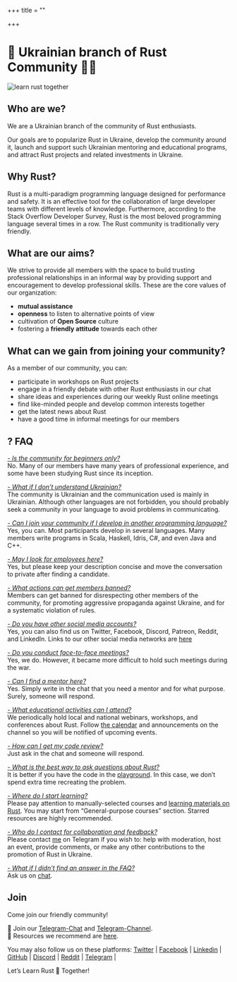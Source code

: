 +++
title = ""

+++
# 🦀 Ukrainian branch of Rust Community 💙💛

![learn rust together](https://raw.githubusercontent.com/rust-lang-ua/learn_rust_together/b60b4f7155d7b00c58e1f8d8820f2bb23f82799e/asset/logo/Collage_2.jpg)

## Who are we?
We are a Ukrainian branch of the community of Rust enthusiasts.

Our goals are to popularize Rust in Ukraine, develop the community around it, launch and support such Ukrainian mentoring and educational programs, and attract Rust projects and related investments in Ukraine.

## Why Rust?
Rust is a multi-paradigm programming language designed for performance and safety. It is an effective tool for the collaboration of large developer teams with different levels of knowledge. Furthermore, according to the Stack Overflow Developer Survey, Rust is the most beloved programming language several times in a row. The Rust community is traditionally very friendly.

## What are our aims?
We strive to provide all members with the space to build trusting professional relationships in an informal way by providing support and encouragement to develop professional skills.
These are the core values of our organization:
- **mutual assistance**
- **openness** to listen to alternative points of view
- cultivation of **Open Source** culture
- fostering a **friendly attitude** towards each other

## What can we gain from joining your community?
As a member of  our community, you can:
- participate in workshops on Rust projects
- engage in a friendly debate with other Rust enthusiasts in our chat
- share ideas and experiences during our weekly Rust online meetings
- find like-minded people and develop common interests together
- get the latest news about Rust
- have a good time in informal meetings for our members

## ? FAQ
<ins>*- Is the community for beginners only?*</ins><br/>
No. Many of our members have many years of professional experience, and some have been studying Rust since its inception.

<ins>*- What if I don’t understand Ukrainian?*</ins><br/>
The community is Ukrainian and the communication used is mainly in Ukrainian. Although other languages are not forbidden, you should probably seek a community in your language to avoid problems in communicating.

<ins>*- Can I join your community if I develop in another programming language?*</ins><br/>
Yes, you can. Most participants develop in several languages. Many members write programs in Scala, Haskell, Idris, C#, and even Java and C++.

<ins>*- May I look for employees here?*</ins><br/>
Yes, but please keep your description concise and move the conversation to private after finding a candidate.

<ins>*- What actions can get members  banned?*</ins><br/>
Members can get banned for disrespecting other members of the community, for promoting aggressive propaganda against Ukraine, and for a systematic violation of rules.

<ins>*- Do you have other social media accounts?*</ins><br/>
Yes, you can also find us on Twitter, Facebook, Discord, Patreon, Reddit, and LinkedIn. Links to our other social media networks are [here](https://t.me/rustlang_ua/2383)   

<ins>*- Do you conduct face-to-face meetings?*</ins><br/>
Yes, we do. However, it became more difficult to hold such meetings during the war.

<ins>*- Can I find a mentor here?*</ins><br/>
Yes. Simply write in the chat that you need a mentor and for what purpose. Surely, someone will respond.

<ins>*- What educational activities can I attend?*</ins><br/>
We periodically hold local and national webinars, workshops, and conferences about Rust. Follow  [the calendar](https://calendar.google.com/calendar/u/0?cid=OWpobWZuYTJmdjcyNjFxNjNzaDV1aHZhNWNAZ3JvdXAuY2FsZW5kYXIuZ29vZ2xlLmNvbQ) and announcements on the channel so you will be notified of upcoming events.

<ins>*- How can I get my code review?*</ins><br/>
Just ask in the chat and someone will respond.

<ins>*- What is the best way to ask questions about Rust?*</ins><br/>
It is better if you have the code in the [playground](https://play.rust-lang.org/). In this case, we don’t spend extra time recreating the problem.

<ins>*- Where do I start learning?*</ins><br/>
Please pay attention to manually-selected courses and [learning materials on Rust](https://github.com/rust-lang-ua/learn_rust_together). You may start from “General-purpose courses” section. Starred resources are highly recommended.

<ins>*- Who do I contact for collaboration and feedback?*</ins><br/>
Please contact [me](https://t.me/wandalen_me) on Telegram if you wish to: help with moderation, host an event, provide comments, or make any other contributions to the promotion of Rust in Ukraine.

<ins>*- What if I didn’t find an answer in the FAQ?*</ins><br/>
Ask us on [chat](https://t.me/rustlang_ua).

## Join
Come join our friendly community!

💬 Join our [Telegram-Chat](https://t.me/rustlang_ua) and [Telegram-Channel](https://t.me/learn_rust_ukr). <br/>
📖 Resources we recommend are [here](https://github.com/rust-lang-ulearn_rust_together). <br/>

You may also follow us on these platforms:
[Twitter](https://twitter.com/LearnTogetherP)  |
[Facebook](https://www.facebook.com/learntogetherpro) |
[Linkedin](https://www.linkedin.com/company/learn-together-pro) |
[GitHub](https://github.com/rust-lang-ua) |
[Discord](https://discord.com/invitJVCZfTVf5A) |
[Reddit](https://www.reddit.com/r/rustlang_u) |
[Telegram](https://t.mrustlang_ua) |
<br/>

Let’s Learn Rust 🦀 Together!
